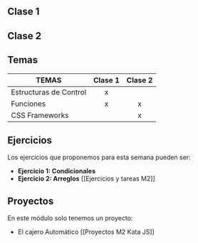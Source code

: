 ## Clase 1

## Clase 2

## Temas
|TEMAS   | Clase 1| Clase 2|
|---|:---:|:---:|
|Estructuras de Control|x||
|Funciones|x|x|
|CSS Frameworks||x|

## Ejercicios
Los ejercicios que proponemos para esta semana pueden ser:
- **Ejercicio 1: Condicionales**
- **Ejercicio 2: Arreglos**
[[Ejercicios y tareas M2]]
## Proyectos
En este módulo solo tenemos un proyecto:
- El cajero Automático
[[Proyectos M2 Kata JS]]
